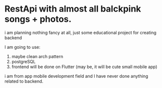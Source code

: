 # RestApi with almost all balckpink songs + photos. 
 i am planning nothing fancy at all, just some educational project for creating backend
 
 I am going to use: 
 1) maybe clean arch pattern 
 2) postgreSQL
 3) frontend will be done on Flutter (may be, it will be cute small mobile app)


i am from app mobile development field and I have never done anything related to backend. 
